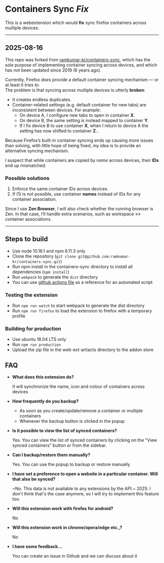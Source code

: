 # Containers Sync *Fix*

This is a webextension which would **fix** sync firefox containers across multiple devices.

---

## 2025-08-16

This repo was forked from [ramkumar-kr/containers-sync](https://github.com/ramkumar-kr/containers-sync), which has the sole purpose of implementing container syncing across devices, and which has not been updated since 2019 (6 years ago).

Currently, Firefox *does* provide a default container syncing mechanism — or at least it *tries to*.  
The problem is that syncing across multiple devices is utterly **broken**:

- It creates endless duplicates.  
- Container-related settings (e.g. default container for new tabs) are inconsistent between devices. For example:  
  - On device A, I configure new tabs to open in container **X**.  
  - On device B, the same setting is instead mapped to container **Y**.  
  - If I fix device B to use container **X**, when I return to device A the setting has now shifted to container **Z**…  

Because Firefox’s built-in container syncing ends up causing more issues than solving, with little hope of being fixed, my idea is to provide an alternative syncing mechanism.

I suspect that while containers are copied by *name* across devices, their **IDs** end up mismatched.  

### Possible solutions

1. Enforce the same container IDs across devices.  
2. If (1) is not possible, use container **names** instead of IDs for any container association.  

Since I use **Zen Browser**, I will also check whether the running browser is Zen. In that case, I’ll handle extra scenarios, such as workspace ↔ container associations.

---

## Steps to build

* Use node 10.16.1 and npm 6.11.3 only
* Clone the repository (`git clone git@github.com:ramkumar-kr/containers-sync.git`)
* Run npm install in the containers-sync directory to install all dependencies (`npm install`)
* Run `webpack` to generate the `dist` directory
* You can use [github actions file](./.github/workflows/nodejs.yml) as a reference for an automated script

### Testing the extension
* Run `npm run watch` to start webpack to generate the dist directory
* Run `npm run firefox` to load the extension to firefox  with a temporary profile

### Building for production
* Use ubuntu 18.04 LTS only
* Run `npm run production`
* Upload the zip file in the web-ext-artiacts directory to the addon store

## FAQ

-  **What does this extension do?**

    It will synchronize the name, icon and colour of containers across devices

- **How frequently do you backup?**

  - As soon as you create/update/remove a container or multiple containers
  - Whenever the backup button is clicked in the popup
  
- **Is it possible to view the list of synced containers?**
    
    Yes. You can view the list of synced containers by clicking on the "View synced containers" button or from the sidebar.


- **Can I backup/restore them manually?**

    Yes. You can use the popup to backup or restore manually

-  **I have set a preference to open a website in a particular container. Will that also be synced?**
    
    ~No. This data is not available to any extensions by the API.~ 2025: I don't think that's the case anymore, so I will try to implement this feature too.

- **Will this extension work with firefox for android?**

    No

- **Will this extension work in chrome/opera/edge etc.,?**

    No

- **I have some feedback...**

    You can create an issue in Github and we can discuss about it
